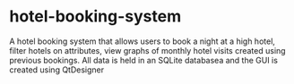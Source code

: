 # hotel-booking-system
A hotel booking system that allows users to book a night at a high hotel, filter hotels on attributes,
view graphs of monthly hotel visits created using previous bookings.
All data is held in an SQLite databasea and the GUI is created using QtDesigner
